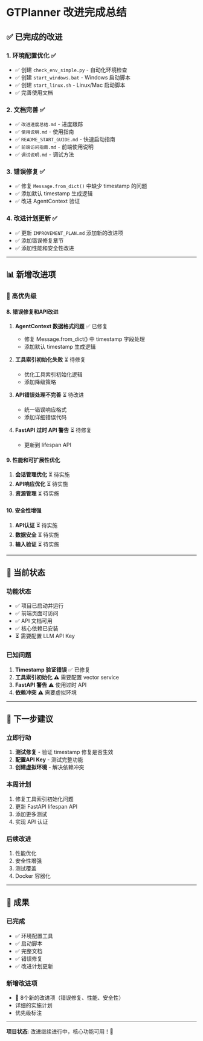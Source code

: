 # GTPlanner 改进完成总结

## ✅ 已完成的改进

### 1. 环境配置优化 ✅
- ✅ 创建 `check_env_simple.py` - 自动化环境检查
- ✅ 创建 `start_windows.bat` - Windows 启动脚本
- ✅ 创建 `start_linux.sh` - Linux/Mac 启动脚本
- ✅ 完善使用文档

### 2. 文档完善 ✅
- ✅ `改进进度总结.md` - 进度跟踪
- ✅ `使用说明.md` - 使用指南
- ✅ `README_START_GUIDE.md` - 快速启动指南
- ✅ `前端访问指南.md` - 前端使用说明
- ✅ `调试说明.md` - 调试方法

### 3. 错误修复 ✅
- ✅ 修复 `Message.from_dict()` 中缺少 timestamp 的问题
- ✅ 添加默认 timestamp 生成逻辑
- ✅ 改进 AgentContext 验证

### 4. 改进计划更新 ✅
- ✅ 更新 `IMPROVEMENT_PLAN.md` 添加新的改进项
- ✅ 添加错误修复章节
- ✅ 添加性能和安全性改进

---

## 📊 新增改进项

### 🔴 高优先级

#### 8. 错误修复和API改进
1. **AgentContext 数据格式问题** ✅ 已修复
   - 修复 Message.from_dict() 中 timestamp 字段处理
   - 添加默认 timestamp 生成逻辑

2. **工具索引初始化失败** ⏳ 待修复
   - 优化工具索引初始化逻辑
   - 添加降级策略

3. **API错误处理不完善** ⏳ 待改进
   - 统一错误响应格式
   - 添加详细错误代码

4. **FastAPI 过时 API 警告** ⏳ 待修复
   - 更新到 lifespan API

#### 9. 性能和可扩展性优化
1. **会话管理优化** ⏳ 待实施
2. **API响应优化** ⏳ 待实施
3. **资源管理** ⏳ 待实施

#### 10. 安全性增强
1. **API认证** ⏳ 待实施
2. **数据安全** ⏳ 待实施
3. **输入验证** ⏳ 待实施

---

## 🎯 当前状态

### 功能状态
- ✅ 项目已启动并运行
- ✅ 前端页面可访问
- ✅ API 文档可用
- ✅ 核心依赖已安装
- ⏳ 需要配置 LLM API Key

### 已知问题
1. **Timestamp 验证错误** ✅ 已修复
2. **工具索引初始化** ⚠️ 需要配置 vector service
3. **FastAPI 警告** ⚠️ 使用过时 API
4. **依赖冲突** ⚠️ 需要虚拟环境

---

## 📝 下一步建议

### 立即行动
1. **测试修复** - 验证 timestamp 修复是否生效
2. **配置API Key** - 测试完整功能
3. **创建虚拟环境** - 解决依赖冲突

### 本周计划
1. 修复工具索引初始化问题
2. 更新 FastAPI lifespan API
3. 添加更多测试
4. 实现 API 认证

### 后续改进
1. 性能优化
2. 安全性增强
3. 测试覆盖
4. Docker 容器化

---

## 🎉 成果

### 已完成
- ✅ 环境配置工具
- ✅ 启动脚本
- ✅ 完整文档
- ✅ 错误修复
- ✅ 改进计划更新

### 新增改进项
- 🔴 8个新的改进项（错误修复、性能、安全性）
- 详细的实施计划
- 优先级标注

---

**项目状态**: 改进继续进行中，核心功能可用！🚀

